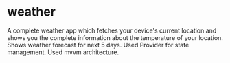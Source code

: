 # weather
A complete weather app which fetches your device's current location and shows you the complete information about the temperature of your location. 
Shows weather forecast for next 5 days. 
Used Provider for state management. 
Used mvvm architecture. 
